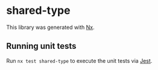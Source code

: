 # shared-type

This library was generated with [Nx](https://nx.dev).

## Running unit tests

Run `nx test shared-type` to execute the unit tests via [Jest](https://jestjs.io).
